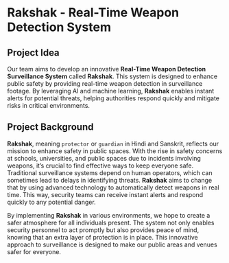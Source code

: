 # Rakshak - Real-Time Weapon Detection System

## Project Idea

Our team aims to develop an innovative **Real-Time Weapon Detection Surveillance System** called **Rakshak**. This system is designed to enhance public safety by providing real-time weapon detection in surveillance footage. By leveraging AI and machine learning, **Rakshak** enables instant alerts for potential threats, helping authorities respond quickly and mitigate risks in critical environments.


## Project Background

**Rakshak**, meaning `protector` or `guardian` in Hindi and Sanskrit, reflects our mission to enhance safety in public spaces. With the rise in safety concerns at schools, universities, and public spaces due to incidents involving weapons, it’s crucial to find effective ways to keep everyone safe. Traditional surveillance systems depend on human operators, which can sometimes lead to delays in identifying threats. **Rakshak** aims to change that by using advanced technology to automatically detect weapons in real time. This way, security teams can receive instant alerts and respond quickly to any potential danger.

By implementing **Rakshak** in various environments, we hope to create a safer atmosphere for all individuals present. The system not only enables security personnel to act promptly but also provides peace of mind, knowing that an extra layer of protection is in place. This innovative approach to surveillance is designed to make our public areas and venues safer for everyone.
